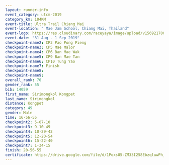 ```yaml
---
layout: runner-info 
event_category: utcm-2019 
category_km: 104KM 
event-title: Ultra Trail Chiang Mai 
event-location: " Mae Jam School, Chiang Mai, Thailand" 
event-logo: https://res.cloudinary.com/raceyaya/image/upload/v1569217001/logo/ultra-trail-chiangmai_ay7efp.jpg 
event-date: "31 Aug - 1 Sep 2019" 
checkpoint-name2: CP3 Pao Pong Pieng 
checkpoint-name3: CP5 Mae Malor 
checkpoint-name4: CP6 Ban Mae Wak  
checkpoint-name5: CP9 Ban Mae Tan 
checkpoint-name6: CP10 Tung Yao 
checkpoint-name7: Finish 
checkpoint-name8: 
checkpoint-name9: 
overall_rank: 70
gender_rank: 55
bib: 14059
first_name: Sirimongkol Kongpet
last_name: Sirimongkol
distance: Kongpet
category: 49
gender: Male
time: 16-56-55
checkpoint2: 5-07-10
checkpoint3: 9-10-49
checkpoint4: 10-29-42
checkpoint5: 12-20-54
checkpoint6: 15-22-40
checkpoint7: 1-34-15
finish: 20-56-55
certificate: https://drive.google.com/file/d/1PoxsU5-ZM33I258EbzqluwPh_tZe9Diz/view?usp=sharing
---
```

